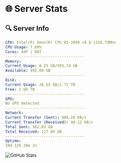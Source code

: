 # 🌐 Server Stats
## 🔍 Server Info
```yaml
CPU: Intel(R) Xeon(R) CPU E5-2699 v4 @ 1326.79MHz
CPU Usage: 7.60%
Cores: 44P | 88T
-----------------------------------
Memory:
Current Usage: 8.25 GB/503.74 GB
Available: 492.04 GB
-----------------------------------
Disk:
Current Usage: 26.55 GB/1.71 TB
Free: 1.60 TB
-----------------------------------
GPU:
No GPU detected
-----------------------------------
Network:
Current Transfer (Sent): 904.28 KB/s
Current Transfer (Received): 80.12 KB/s
Total Sent: 562.03 GB
Total Received: 127.69 GB
-----------------------------------
Uptime:
10d 12h 39m 3s
```
![GitHub Stats](https://img.shields.io/badge/Updated-2025-04-30_05:47:51-blue)